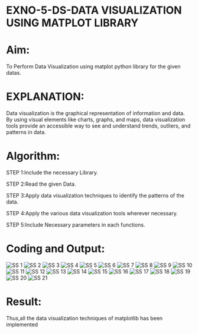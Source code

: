 # EXNO-5-DS-DATA VISUALIZATION USING MATPLOT LIBRARY

# Aim:
  To Perform Data Visualization using matplot python library for the given datas.

# EXPLANATION:
Data visualization is the graphical representation of information and data. By using visual elements like charts, graphs, and maps, data visualization tools provide an accessible way to see and understand trends, outliers, and patterns in data.

# Algorithm:
STEP 1:Include the necessary Library.

STEP 2:Read the given Data.

STEP 3:Apply data visualization techniques to identify the patterns of the data.

STEP 4:Apply the various data visualization tools wherever necessary.

STEP 5:Include Necessary parameters in each functions.

# Coding and Output:
![SS 1](https://github.com/user-attachments/assets/599c341e-ecec-4c33-80d1-d82e52f3a09b)
![SS 2](https://github.com/user-attachments/assets/7b2a1d0f-a146-4ddf-be30-8676b9cc1342)
![SS 3](https://github.com/user-attachments/assets/9df91c84-89ca-4e67-8013-f5c5c9050b6e)
![SS 4](https://github.com/user-attachments/assets/9b0302ff-4840-48e2-a9e2-a5faf26db61c)
![SS 5](https://github.com/user-attachments/assets/cf22e5be-70e8-4009-99d5-1b796892b619)
![SS 6](https://github.com/user-attachments/assets/f7808e0d-081a-4707-be35-b293550e025f)
![SS 7](https://github.com/user-attachments/assets/8043e5b8-8b19-4ca7-99a0-d921c69d2472)
![SS 8](https://github.com/user-attachments/assets/c1dff19c-dd62-4169-afa5-3c1f616b90f2)
![SS 9](https://github.com/user-attachments/assets/e5c2277a-a692-4120-a38d-785ae563111d)
![SS 10](https://github.com/user-attachments/assets/2f14124c-2bae-481d-b8e1-5a74f9178368)
![SS 11](https://github.com/user-attachments/assets/32206672-6e6a-44bd-b5f9-ab9638ad058a)
![SS 12](https://github.com/user-attachments/assets/60024a59-6013-4e79-992f-d3ada1a8b10d)
![SS 13](https://github.com/user-attachments/assets/a0a4a833-5d1f-4222-be15-c01ccd0926c3)
![SS 14](https://github.com/user-attachments/assets/0361e3f1-7e52-46ba-9e26-2931ceebca08)
![SS 15](https://github.com/user-attachments/assets/a11b1033-a800-4461-8e70-711701e5dba5)
![SS 16](https://github.com/user-attachments/assets/e410e10b-4e64-428f-afe4-b2a53c30a444)
![SS 17](https://github.com/user-attachments/assets/6eac06d6-49d5-4a90-9b89-2dc391288ed1)
![SS 18](https://github.com/user-attachments/assets/7497180c-df6a-4472-ac7d-4289b7edac43)
![SS 19](https://github.com/user-attachments/assets/cec7dccf-0f0d-4013-93ec-c9fb8c1c0243)
![SS 20](https://github.com/user-attachments/assets/a3747686-b5ce-474e-af13-64b24ffd6ea2)
![SS 21](https://github.com/user-attachments/assets/1969458e-4c88-4217-8837-c65a045b8aac)


# Result:
 Thus,all the data visualization techniques of matplotlib has been implemented

